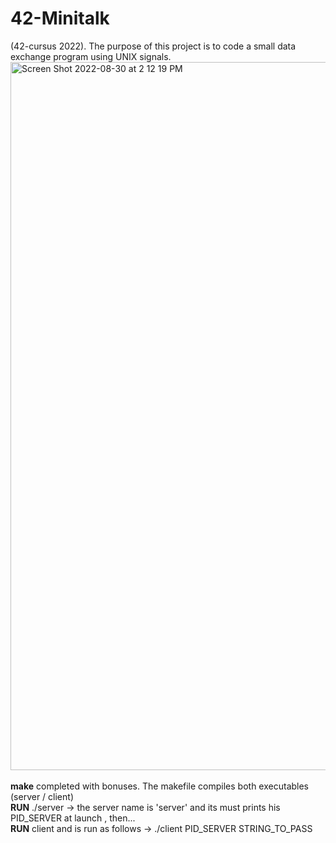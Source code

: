 # 42-Minitalk
(42-cursus 2022). The purpose of this project is to code a small data exchange program using UNIX signals.
<img width="1133" alt="Screen Shot 2022-08-30 at 2 12 19 PM" src="https://user-images.githubusercontent.com/103744024/187433553-212e38c2-b829-49f8-98e7-b514268356c0.png">
<br>
<br>
<b>make</b> completed with bonuses. The makefile compiles both executables (server / client)
<br>
<b>RUN</b> ./server -> the server name is 'server' and its must prints his PID_SERVER at launch , then...
<br>
<b>RUN</b> client and is run as follows -> ./client PID_SERVER STRING_TO_PASS
